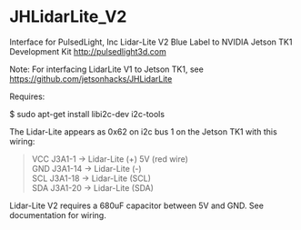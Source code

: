 # JHLidarLite_V2
Interface for PulsedLight, Inc Lidar-Lite V2 Blue Label to NVIDIA Jetson TK1 Development Kit
http://pulsedlight3d.com

Note: For interfacing LidarLite V1 to Jetson TK1, see https://github.com/jetsonhacks/JHLidarLite

Requires:

$ sudo apt-get install libi2c-dev i2c-tools

The Lidar-Lite appears as 0x62 on i2c bus 1 on the Jetson TK1 with this wiring:

<blockquote><p>VCC J3A1-1 ->  Lidar-Lite (+)    5V (red wire)<br>
GND J3A1-14 ->  Lidar-Lite (-)<br>
SCL J3A1-18 ->  Lidar-Lite (SCL)<br>
SDA J3A1-20 ->  Lidar-Lite (SDA)</p></blockquote>

Lidar-Lite V2 requires a 680uF capacitor between 5V and GND. See documentation for wiring.
